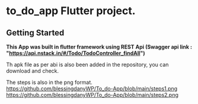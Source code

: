 # to_do_app Flutter project.

## Getting Started

**This App was built in flutter framework using REST Api (Swagger api link : "https://api.nstack.in/#/Todo/TodoController_findAll")**

Th apk file as per abi is also been added in the repository, you can download and check.


The steps is also in the png format.
https://github.com/blessingdanyWP/To_do-App/blob/main/steps1.png
https://github.com/blessingdanyWP/To_do-App/blob/main/steps2.png
